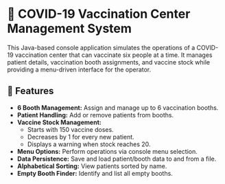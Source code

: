 # 🏥 COVID-19 Vaccination Center Management System

This Java-based console application simulates the operations of a COVID-19 vaccination center that can vaccinate six people at a time. It manages patient details, vaccination booth assignments, and vaccine stock while providing a menu-driven interface for the operator.

## 🚀 Features

- **6 Booth Management:** Assign and manage up to 6 vaccination booths.
- **Patient Handling:** Add or remove patients from booths.
- **Vaccine Stock Management:**
  - Starts with 150 vaccine doses.
  - Decreases by 1 for every new patient.
  - Displays a warning when stock reaches 20.
- **Menu Options:** Perform operations via console menu selection.
- **Data Persistence:** Save and load patient/booth data to and from a file.
- **Alphabetical Sorting:** View patients sorted by name.
- **Empty Booth Finder:** Identify and list all empty booths.

